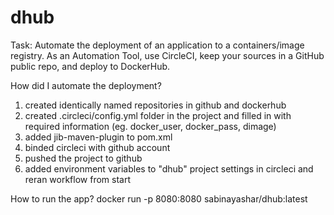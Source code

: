 # dhub
Task: Automate the deployment of an application to a containers/image registry. As an Automation Tool, use CircleCI, keep your sources in a GitHub public repo, and deploy to DockerHub.

How did I automate the deployment?
1. created identically named repositories in github and dockerhub
2. created .circleci/config.yml folder in the project and filled in with required information (eg. docker_user, docker_pass, dimage)
3. added jib-maven-plugin to pom.xml
4. binded circleci with github account
5. pushed the project to github
6. added environment variables to "dhub" project settings in circleci and reran workflow from start

How to run the app?
docker run -p 8080:8080 sabinayashar/dhub:latest
